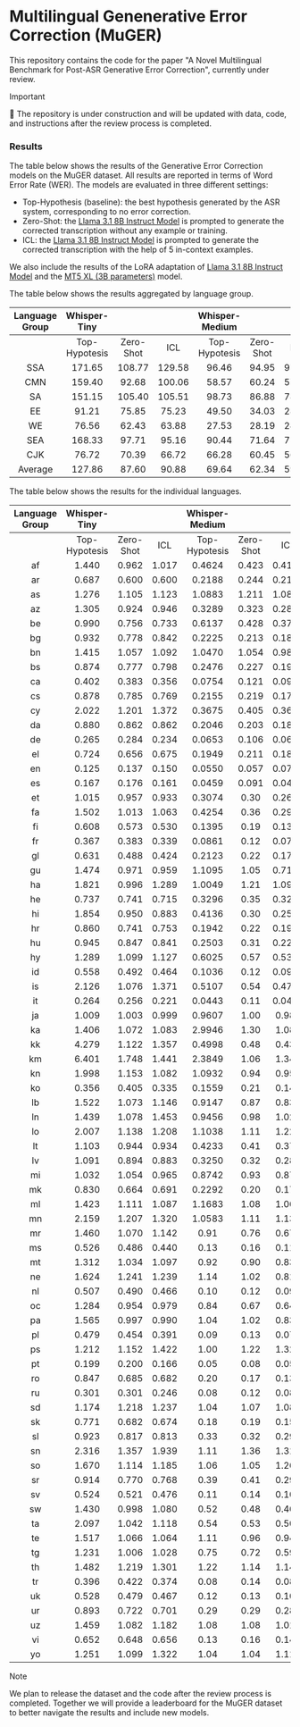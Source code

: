 # Multilingual Genenerative Error Correction (MuGER)

This repository contains the code for the paper "A Novel Multilingual Benchmark for Post-ASR Generative Error Correction", currently under review.

> [!IMPORTANT]  
> 🚨 The repository is under construction and will be updated with data, code, and instructions after the review process is completed.

### Results

The table below shows the results of the Generative Error Correction models on the MuGER dataset. All results are reported in terms of Word Error Rate (WER). The models are evaluated in three different settings: 
- Top-Hypothesis (baseline): the best hypothesis generated by the ASR system, corresponding to no error correction.
- Zero-Shot: the [Llama 3.1 8B Instruct Model](https://huggingface.co/meta-llama/Meta-Llama-3.1-8B-Instruct) is prompted to generate the corrected transcription without any example or training.
- ICL: the [Llama 3.1 8B Instruct Model](https://huggingface.co/meta-llama/Meta-Llama-3.1-8B-Instruct) is prompted to generate the corrected transcription with the help of 5 in-context examples.

We also include the results of the LoRA adaptation of [Llama 3.1 8B Instruct Model](https://huggingface.co/meta-llama/Meta-Llama-3.1-8B-Instruct) and the [MT5 XL (3B parameters)](https://huggingface.co/google/mt5-xl) model.

The table below shows the results aggregated by language group.

| Language Group |  Whisper-Tiny |           |        | Whisper-Medium |           |       | Whisper-Large-v3 |           |       | Whisper-Large-v3 |          |
|:--------------:|:-------------:|:---------:|:------:|:--------------:|:---------:|:-----:|:----------------:|:---------:|:-----:|:----------------:|:--------:|
|                | Top-Hypotesis | Zero-Shot |   ICL  |  Top-Hypotesis | Zero-Shot |  ICL  |   Top-Hypotesis  | Zero-Shot |  ICL  |      L3-LoRA     | MT5-LoRA |
|       SSA      |     171.65    |   108.77  | 129.58 |      96.46     |   94.95   | 97.53 |       95.93      |   78.15   | 77.20 |       68.88      |   93.65  |
|       CMN      |     159.40    |   92.68   | 100.06 |      58.57     |   60.24   | 57.14 |       46.70      |   46.95   | 41.45 |       37.35      |   32.26  |
|       SA       |     151.15    |   105.40  | 105.51 |      98.73     |   86.88   | 78.63 |       78.43      |   64.28   | 60.04 |       48.58      |   45.63  |
|       EE       |     91.21     |   75.85   |  75.23 |      49.50     |   34.03   | 28.78 |       22.19      |   21.69   | 18.24 |       18.84      |   13.06  |
|       WE       |     76.56     |   62.43   |  63.88 |      27.53     |   28.19   | 24.27 |       21.13      |   22.65   | 19.01 |       19.09      |   15.08  |
|       SEA      |     168.33    |   97.71   |  95.16 |      90.44     |   71.64   | 75.68 |       70.96      |   70.67   | 67.86 |       56.11      |  139.90  |
|       CJK      |     76.72     |   70.39   |  66.72 |      66.28     |   60.45   | 56.10 |       66.67      |   60.28   | 55.94 |       41.45      |   35.69  |
|     Average    |     127.86    |   87.60   |  90.88 |      69.64     |   62.34   | 59.73 |       57.43      |   52.10   | 48.53 |       41.47      |   53.61  |

The table below shows the results for the individual languages.

| Language Group |  Whisper-Tiny |           |       | Whisper-Medium |           |        | Whisper-Large-v3 |           |      | Whisper-Large-v3 |          |
|:--------------:|:-------------:|:---------:|:-----:|:--------------:|:---------:|:------:|:----------------:|:---------:|:----:|:----------------:|:--------:|
|                | Top-Hypotesis | Zero-Shot |  ICL  |  Top-Hypotesis | Zero-Shot |   ICL  |   Top-Hypotesis  | Zero-Shot |  ICL |      L3-LoRA     | MT5-LoRA |
|       af       |     1.440     |   0.962   | 1.017 |     0.4624     |   0.423   | 0.4128 |      0.3315      |    0.31   | 0.28 |      0.2225      |  0.2223  |
|       ar       |     0.687     |   0.600   | 0.600 |     0.2188     |   0.244   | 0.2168 |      0.1579      |    0.19   | 0.16 |      0.1606      |  0.1216  |
|       as       |     1.276     |   1.105   | 1.123 |     1.0883     |   1.211   | 1.0857 |      1.0954      |    1.00   | 0.94 |      0.7232      |  0.7664  |
|       az       |     1.305     |   0.924   | 0.946 |     0.3289     |   0.323   | 0.2881 |      0.2041      |    0.22   | 0.19 |      0.2025      |  0.1419  |
|       be       |     0.990     |   0.756   | 0.733 |     0.6137     |   0.428   | 0.3792 |      0.4362      |    0.31   | 0.27 |      0.2685      |  0.1857  |
|       bg       |     0.932     |   0.778   | 0.842 |     0.2225     |   0.213   | 0.1865 |      0.1314      |    0.14   | 0.12 |      0.1377      |  0.0928  |
|       bn       |     1.415     |   1.057   | 1.092 |     1.0470     |   1.054   | 0.9856 |      0.7468      |    0.62   | 0.57 |      0.4476      |  0.4194  |
|       bs       |     0.874     |   0.777   | 0.798 |     0.2476     |   0.227   | 0.1919 |      0.1303      |    0.15   | 0.13 |      0.1382      |   0.114  |
|       ca       |     0.402     |   0.383   | 0.356 |     0.0754     |   0.121   | 0.0945 |      0.0483      |    0.10   | 0.06 |      0.0786      |  0.0449  |
|       cs       |     0.878     |   0.785   | 0.769 |     0.2155     |   0.219   | 0.1722 |      0.1046      |    0.16   | 0.09 |      0.1076      |  0.0767  |
|       cy       |     2.022     |   1.201   | 1.372 |     0.3675     |   0.405   | 0.3681 |      0.2871      |    0.33   | 0.29 |      0.2967      |  0.2417  |
|       da       |     0.880     |   0.862   | 0.862 |     0.2046     |   0.203   | 0.1840 |      0.1243      |    0.15   | 0.13 |       0.129      |  0.1053  |
|       de       |     0.265     |   0.284   | 0.234 |     0.0653     |   0.106   | 0.0697 |      0.0496      |    0.09   | 0.05 |      0.0646      |  0.0485  |
|       el       |     0.724     |   0.656   | 0.675 |     0.1949     |   0.211   | 0.1802 |      0.1193      |    0.15   | 0.12 |      0.1355      |  0.0892  |
|       en       |     0.125     |   0.137   | 0.150 |     0.0550     |   0.057   | 0.0763 |      0.0510      |    0.07   | 0.05 |       0.061      |  0.0484  |
|       es       |     0.167     |   0.176   | 0.161 |     0.0459     |   0.091   | 0.0488 |      0.0372      |    0.08   | 0.04 |      0.0392      |  0.0364  |
|       et       |     1.015     |   0.957   | 0.933 |     0.3074     |    0.30   | 0.2681 |      0.1849      |    0.21   | 0.17 |      0.1933      |  0.1061  |
|       fa       |     1.502     |   1.013   | 1.063 |     0.4254     |    0.36   | 0.2936 |      0.3206      |    0.30   | 0.22 |      0.1807      |  0.2412  |
|       fi       |     0.608     |   0.573   | 0.530 |     0.1395     |    0.19   | 0.1318 |      0.0781      |    0.15   | 0.09 |      0.1035      |  0.0747  |
|       fr       |     0.367     |   0.383   | 0.339 |     0.0861     |    0.12   | 0.0792 |      0.0634      |    0.10   | 0.06 |      0.0692      |  0.0553  |
|       gl       |     0.631     |   0.488   | 0.424 |     0.2123     |    0.22   | 0.1770 |      0.1327      |    0.16   | 0.12 |      0.1198      |  0.0852  |
|       gu       |     1.474     |   0.971   | 0.959 |     1.1095     |    1.05   | 0.7187 |       0.483      |    0.44   | 0.42 |      0.3842      |  0.3029  |
|       ha       |     1.821     |   0.996   | 1.289 |     1.0049     |    1.21   | 1.0987 |      0.8672      |    0.84   | 0.81 |      0.6841      |  0.5695  |
|       he       |     0.737     |   0.741   | 0.715 |     0.3296     |    0.35   | 0.3287 |      0.2657      |    0.30   | 0.27 |      0.2893      |  0.2279  |
|       hi       |     1.854     |   0.950   | 0.883 |     0.4136     |    0.30   | 0.2575 |      0.3127      |    0.25   | 0.20 |       0.167      |  0.1644  |
|       hr       |     0.860     |   0.741   | 0.753 |     0.1942     |    0.22   | 0.1939 |      0.1127      |    0.15   | 0.12 |      0.1321      |  0.0999  |
|       hu       |     0.945     |   0.847   | 0.841 |     0.2503     |    0.31   | 0.2250 |      0.1412      |    0.23   | 0.14 |      0.1365      |  0.1006  |
|       hy       |     1.289     |   1.099   | 1.127 |     0.6025     |    0.57   | 0.5397 |      0.4444      |    0.43   | 0.39 |       0.366      |  0.2478  |
|       id       |     0.558     |   0.492   | 0.464 |     0.1036     |    0.12   | 0.0920 |      0.0612      |    0.09   | 0.06 |      0.0565      |  0.0493  |
|       is       |     2.126     |   1.076   | 1.371 |     0.5107     |    0.54   | 0.4708 |      0.3237      |    0.34   | 0.31 |      0.3618      |  0.1962  |
|       it       |     0.264     |   0.256   | 0.221 |     0.0443     |    0.11   | 0.0429 |       0.029      |    0.10   | 0.03 |      0.0339      |  0.0278  |
|       ja       |     1.009     |   1.003   | 0.999 |     0.9607     |    1.00   |  0.981 |      0.9831      |    1.01   | 0.98 |      0.6896      |  0.5997  |
|       ka       |     1.406     |   1.072   | 1.083 |     2.9946     |    1.30   |  1.085 |      0.6847      |    0.65   | 0.63 |      0.6217      |  0.4187  |
|       kk       |     4.279     |   1.122   | 1.357 |     0.4998     |    0.48   |  0.433 |      0.3317      |    0.35   | 0.29 |      0.2772      |  0.1759  |
|       km       |     6.401     |   1.748   | 1.441 |     2.3849     |    1.06   |  1.347 |      1.2269      |    1.06   | 1.25 |      1.0766      |  1.3865  |
|       kn       |     1.998     |   1.153   | 1.082 |     1.0932     |    0.94   |  0.954 |      0.6397      |    0.58   | 0.54 |      0.4675      |  0.3758  |
|       ko       |     0.356     |   0.405   | 0.335 |     0.1559     |    0.21   |  0.142 |      0.1284      |    0.19   | 0.13 |      0.1394      |  0.1142  |
|       lb       |     1.522     |   1.073   | 1.146 |     0.9147     |    0.87   |  0.838 |      0.8684      |    0.80   | 0.76 |      0.7055      |   0.643  |
|       ln       |     1.439     |   1.078   | 1.453 |     0.9456     |    0.98   |  1.021 |      0.7256      |    0.73   | 0.68 |      0.3961      |  0.4445  |
|       lo       |     2.007     |   1.138   | 1.208 |     1.1038     |    1.11   |  1.228 |      2.4988      |    1.90   | 1.61 |      0.9823      |  1.8736  |
|       lt       |     1.103     |   0.944   | 0.934 |     0.4233     |    0.41   |  0.372 |      0.2458      |    0.26   | 0.23 |      0.2452      |  0.1458  |
|       lv       |     1.091     |   0.894   | 0.883 |     0.3250     |    0.32   |  0.283 |      0.1897      |    0.20   | 0.18 |      0.1843      |  0.0995  |
|       mi       |     1.032     |   1.054   | 0.965 |     0.8742     |    0.93   |  0.874 |      0.3824      |    0.40   | 0.38 |      0.3005      |   0.266  |
|       mk       |     0.830     |   0.664   | 0.691 |     0.2292     |    0.20   |  0.179 |      0.1511      |    0.15   | 0.13 |      0.1261      |  0.0847  |
|       ml       |     1.423     |   1.111   | 1.087 |     1.1683     |    1.08   |  1.065 |      1.1121      |    0.94   | 1.01 |      0.6908      |  0.8319  |
|       mn       |     2.159     |   1.207   | 1.320 |     1.0583     |    1.11   |  1.139 |       0.84       |    0.83   | 0.81 |      0.7758      |  0.7412  |
|       mr       |     1.460     |   1.070   | 1.142 |      0.91      |    0.76   |  0.672 |      0.8071      |    0.63   | 0.53 |      0.4031      |  0.3864  |
|       ms       |     0.526     |   0.486   | 0.440 |      0.13      |    0.16   |  0.118 |      0.0759      |    0.12   | 0.08 |      0.0718      |  0.0588  |
|       mt       |     1.312     |   1.034   | 1.097 |      0.92      |    0.90   |  0.834 |      0.7496      |    0.73   | 0.69 |      0.6057      |  0.5156  |
|       ne       |     1.624     |   1.241   | 1.239 |      1.14      |    1.02   |  0.818 |      0.9456      |    0.90   | 0.68 |       0.458      |  0.4064  |
|       nl       |     0.507     |   0.490   | 0.466 |      0.10      |    0.12   |  0.090 |      0.0588      |    0.09   | 0.10 |      0.0648      |  0.0476  |
|       oc       |     1.284     |   0.954   | 0.979 |      0.84      |    0.67   |  0.649 |      0.7087      |    0.61   | 0.56 |      0.5988      |   0.495  |
|       pa       |     1.565     |   0.997   | 0.990 |      1.04      |    1.02   |  0.839 |      0.8364      |    0.75   | 0.73 |      0.7148      |  0.6533  |
|       pl       |     0.479     |   0.454   | 0.391 |      0.09      |    0.13   |  0.075 |      0.0484      |    0.10   | 0.06 |      0.0581      |  0.0437  |
|       ps       |     1.212     |   1.152   | 1.422 |      1.00      |    1.22   |  1.323 |      0.8961      |    0.88   | 0.84 |      0.6812      |  0.5888  |
|       pt       |     0.199     |   0.200   | 0.166 |      0.05      |    0.08   |  0.050 |      0.0436      |    0.06   | 0.04 |      0.0492      |  0.0387  |
|       ro       |     0.847     |   0.685   | 0.682 |      0.20      |    0.17   |  0.134 |      0.0916      |    0.11   | 0.08 |      0.0799      |  0.0674  |
|       ru       |     0.301     |   0.301   | 0.246 |      0.08      |    0.12   |  0.081 |      0.0561      |    0.10   | 0.06 |      0.0573      |  0.0503  |
|       sd       |     1.174     |   1.218   | 1.237 |      1.04      |    1.07   |  1.088 |      1.0143      |    0.93   | 0.94 |      0.6181      |  0.6169  |
|       sk       |     0.771     |   0.682   | 0.674 |      0.18      |    0.19   |  0.157 |      0.0936      |    0.11   | 0.08 |       0.101      |  0.0602  |
|       sl       |     0.923     |   0.817   | 0.813 |      0.33      |    0.32   |  0.293 |      0.1892      |    0.19   | 0.17 |      0.1854      |  0.1158  |
|       sn       |     2.316     |   1.357   | 1.939 |      1.11      |    1.36   |  1.314 |      1.1597      |    1.14   | 1.10 |      0.7666      |  0.6172  |
|       so       |     1.670     |   1.114   | 1.185 |      1.06      |    1.05   |  1.265 |      0.8992      |    0.89   | 0.87 |      0.8184      |  0.7215  |
|       sr       |     0.914     |   0.770   | 0.768 |      0.39      |    0.41   |  0.298 |      0.2219      |    0.27   | 0.20 |      0.2053      |  0.2394  |
|       sv       |     0.524     |   0.521   | 0.476 |      0.11      |    0.14   |  0.102 |      0.0732      |    0.11   | 0.09 |      0.0846      |  0.0592  |
|       sw       |     1.430     |   0.998   | 1.080 |      0.52      |    0.48   |  0.466 |      0.3432      |    0.32   | 0.31 |      0.2718      |  0.1902  |
|       ta       |     2.097     |   1.042   | 1.118 |      0.54      |    0.53   |  0.503 |      0.4904      |    0.48   | 0.44 |      0.4204      |  0.3326  |
|       te       |     1.517     |   1.066   | 1.064 |      1.11      |    0.96   |  0.949 |      0.7401      |    0.62   | 0.59 |      0.5934      |  0.4867  |
|       tg       |     1.231     |   1.006   | 1.028 |      0.75      |    0.72   |  0.596 |       0.742      |    0.71   | 0.58 |      0.4549      |  0.3958  |
|       th       |     1.482     |   1.219   | 1.301 |      1.22      |    1.14   |  1.146 |      0.9555      |    0.93   | 0.87 |      0.8309      |  0.7766  |
|       tr       |     0.396     |   0.422   | 0.374 |      0.08      |    0.14   |  0.083 |      0.0561      |    0.12   | 0.06 |      0.0844      |  0.0544  |
|       uk       |     0.528     |   0.479   | 0.467 |      0.12      |    0.13   |  0.101 |      0.0701      |    0.09   | 0.07 |      0.0767      |  0.0553  |
|       ur       |     0.893     |   0.722   | 0.701 |      0.29      |    0.29   |  0.287 |      0.2268      |    0.23   | 0.22 |      0.2278      |  0.1885  |
|       uz       |     1.459     |   1.082   | 1.182 |      1.08      |    1.08   |  1.012 |      0.8666      |    0.80   | 0.70 |      0.6288      |  0.5372  |
|       vi       |     0.652     |   0.648   | 0.656 |      0.13      |    0.16   |  0.140 |      0.0897      |    0.10   | 0.08 |      0.0825      |  0.0721  |
|       yo       |     1.251     |   1.099   | 1.322 |      1.04      |    1.04   |  1.114 |      1.0235      |    1.02   | 0.98 |      0.9006      |    0.9   |

> [!NOTE]
> We plan to release the dataset and the code after the review process is completed. Together we will provide a leaderboard for the MuGER dataset to better navigate the results and include new models.